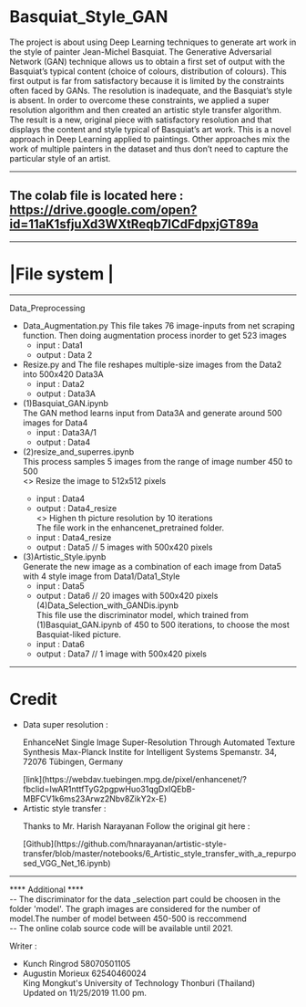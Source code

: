 # Basquiat_Style_GAN
   The project is about using Deep Learning techniques to generate art work in the style of painter Jean-Michel Basquiat. The Generative Adversarial Network (GAN) technique allows us to obtain a first set of output with the Basquiat’s typical content (choice of colours, distribution of colours). This first output is far from satisfactory because it is limited by the constraints often faced by GANs. The resolution is inadequate, and the Basquiat’s style is absent. In order to overcome these constraints, we applied a super resolution algorithm and then created an artistic style transfer algorithm. The result is a new, original piece with satisfactory resolution and that displays the content and style typical of Basquiat’s art work. This is a novel approach in Deep Learning applied to paintings. Other approaches mix the work of multiple painters in the dataset and thus don’t need to capture the particular style of an artist. 

----------------------------------------------------------
The colab file is located here : <br /> https://drive.google.com/open?id=11aK1sfjuXd3WXtReqb7ICdFdpxjGT89a
----------------------------------------------------------
--------------
# |File system |
--------------
Data_Preprocessing
 
- Data_Augmentation.py 
This file takes 76 image-inputs from net scraping function. Then doing augmentation process inorder to get 523 images<br />
	- input : Data1<br />
	- output : Data 2<br />
- Resize.py and 
The file reshapes multiple-size images from the Data2 into 500x420 Data3A<br />
	- input : Data2<br />
	- output : Data3A<br />
- (1)Basquiat_GAN.ipynb<br />
The GAN method learns input from Data3A and generate around 500 images for Data4<br />
	- input : Data3A/1<br />
	- output : Data4<br />
- (2)resize_and_superres.ipynb<br />
This process samples 5 images from the range of image number 450 to 500<br />
	<<resize part >> Resize the image to 512x512 pixels<br />
	- input : Data4<br />
	- output : Data4_resize<br />
	<<super resolution part >> Highen th picture resolution by 10 iterations<br />
	The file work in the enhancenet_pretrained folder.<br />
	- input : Data4_resize<br />
	- output : Data5 // 5 images with 500x420 pixels<br />
- (3)Artistic_Style.ipynb<br />
	Generate the new image as a combination of each image from Data5 with 4 style image from Data1/Data1_Style<br />
	- input : Data5<br />
	- output : Data6 // 20 images with 500x420 pixels <br />
(4)Data_Selection_with_GANDis.ipynb<br />
	This file use the discriminator model, which trained from (1)Basquiat_GAN.ipynb of 450 to 500 iterations, to choose the most Basquiat-liked picture.<br />
	- input : Data6<br />
	- output : Data7 // 1 image with 500x420 pixels<br />
----------------------------------------------------------
# Credit 

- Data super resolution : 
	<p>EnhanceNet
	Single Image Super-Resolution
	Through Automated Texture Synthesis
		Max-Planck Instite for Intelligent Systems
		Spemanstr. 34, 72076 Tübingen, Germany   </p>
	[link](https://webdav.tuebingen.mpg.de/pixel/enhancenet/?fbclid=IwAR1nttfTyG2pgpwHuo31qgDxIQEbB-MBFCV1k6ms23Arwz2Nbv8ZikY2x-E)
- Artistic style transfer :
	<p>Thanks to Mr. Harish Narayanan
	Follow the original git here :  </p> [Github](https://github.com/hnarayanan/artistic-style-transfer/blob/master/notebooks/6_Artistic_style_transfer_with_a_repurposed_VGG_Net_16.ipynb)  

---------------------------------------------------------
**** Additional ****<br />
-- The discriminator for the data _selection part could be choosen in the folder 'model'. The graph images are considered for the number of model.The number of model between 450-500 is reccommend<br />
-- The online colab source code  will be available until 2021. <br />

Writer : 
- Kunch Ringrod 58070501105
- Augustin Morieux 62540460024 <br />
King Mongkut's University of Technology Thonburi (Thailand) <br />
Updated on 11/25/2019 11.00 pm.
 
